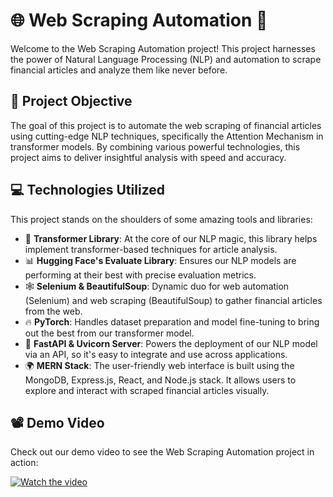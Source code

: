 # 🌐 Web Scraping Automation 🚀

Welcome to the Web Scraping Automation project! This project harnesses the power of Natural Language Processing (NLP) and automation to scrape financial articles and analyze them like never before.

## 🎯 Project Objective

The goal of this project is to automate the web scraping of financial articles using cutting-edge NLP techniques, specifically the Attention Mechanism in transformer models. By combining various powerful technologies, this project aims to deliver insightful analysis with speed and accuracy.

## 💻 Technologies Utilized

This project stands on the shoulders of some amazing tools and libraries:

- 🤖 **Transformer Library**: At the core of our NLP magic, this library helps implement transformer-based techniques for article analysis.
- 📊 **Hugging Face's Evaluate Library**: Ensures our NLP models are performing at their best with precise evaluation metrics.
- 🕸️ **Selenium & BeautifulSoup**: Dynamic duo for web automation (Selenium) and web scraping (BeautifulSoup) to gather financial articles from the web.
- 🔥 **PyTorch**: Handles dataset preparation and model fine-tuning to bring out the best from our transformer model.
- 🚀 **FastAPI & Uvicorn Server**: Powers the deployment of our NLP model via an API, so it's easy to integrate and use across applications.
- 🌍 **MERN Stack**: The user-friendly web interface is built using the MongoDB, Express.js, React, and Node.js stack. It allows users to explore and interact with scraped financial articles visually.


## 📽️ Demo Video

Check out our demo video to see the Web Scraping Automation project in action:

[![Watch the video](https://img.youtube.com/vi/your-video-id/maxresdefault.jpg)](https://github.com/eya-harbaoui/Web_Scraping_Automation_NLP/blob/master/demo.mp4)

